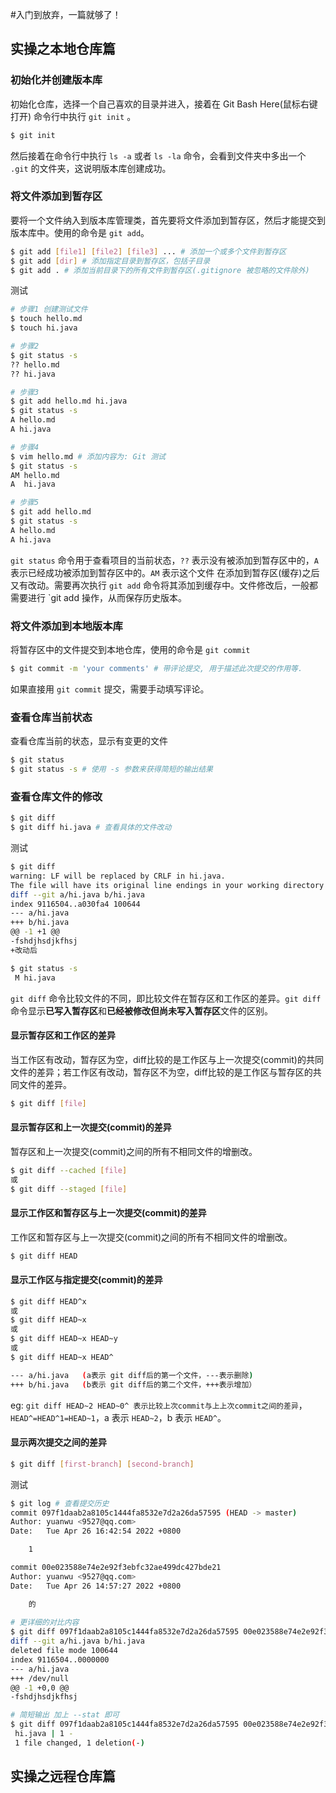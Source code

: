 #入门到放弃，一篇就够了！

## 实操之本地仓库篇
### 初始化并创建版本库
初始化仓库，选择一个自己喜欢的目录并进入，接着在 Git Bash Here(鼠标右键打开) 命令行中执行 `git init` 。
```bash
$ git init
```
然后接着在命令行中执行 `ls -a` 或者 `ls -la` 命令，会看到文件夹中多出一个 `.git` 的文件夹，这说明版本库创建成功。

### 将文件添加到暂存区
要将一个文件纳入到版本库管理类，首先要将文件添加到暂存区，然后才能提交到版本库中。使用的命令是 `git add`。
```bash
$ git add [file1] [file2] [file3] ... # 添加一个或多个文件到暂存区
$ git add [dir] # 添加指定目录到暂存区，包括子目录
$ git add . # 添加当前目录下的所有文件到暂存区(.gitignore 被忽略的文件除外)
```
测试
```bash
# 步骤1 创建测试文件
$ touch hello.md
$ touch hi.java

# 步骤2
$ git status -s 
?? hello.md
?? hi.java

# 步骤3
$ git add hello.md hi.java
$ git status -s 
A hello.md
A hi.java

# 步骤4
$ vim hello.md # 添加内容为: Git 测试
$ git status -s
AM hello.md
A  hi.java

# 步骤5
$ git add hello.md
$ git status -s 
A hello.md
A hi.java

```
`git status` 命令用于查看项目的当前状态，`??` 表示没有被添加到暂存区中的，`A` 表示已经成功被添加到暂存区中的。`AM` 表示这个文件
在添加到暂存区(缓存)之后又有改动。需要再次执行 `git add` 命令将其添加到缓存中。文件修改后，一般都需要进行 `git add
操作，从而保存历史版本。

### 将文件添加到本地版本库
将暂存区中的文件提交到本地仓库，使用的命令是 `git commit`
```bash
$ git commit -m 'your comments' # 带评论提交, 用于描述此次提交的作用等.
```
如果直接用 `git commit` 提交，需要手动填写评论。

### 查看仓库当前状态
查看仓库当前的状态，显示有变更的文件
```bash
$ git status
$ git status -s # 使用 -s 参数来获得简短的输出结果
```

### 查看仓库文件的修改
```bash
$ git diff
$ git diff hi.java # 查看具体的文件改动
```
测试
```bash
$ git diff
warning: LF will be replaced by CRLF in hi.java.
The file will have its original line endings in your working directory
diff --git a/hi.java b/hi.java
index 9116504..a030fa4 100644
--- a/hi.java
+++ b/hi.java
@@ -1 +1 @@
-fshdjhsdjkfhsj
+改动后

$ git status -s
 M hi.java
```
`git diff` 命令比较文件的不同，即比较文件在暂存区和工作区的差异。`git diff` 命令显示**已写入暂存区**和**已经被修改但尚未写入暂存区**文件的区别。

#### 显示暂存区和工作区的差异
当工作区有改动，暂存区为空，diff比较的是工作区与上一次提交(commit)的共同文件的差异；若工作区有改动，暂存区不为空，diff比较的是工作区与暂存区的共同文件的差异。
```bash
$ git diff [file]
```
#### 显示暂存区和上一次提交(commit)的差异
暂存区和上一次提交(commit)之间的所有不相同文件的增删改。
```bash
$ git diff --cached [file]
或
$ git diff --staged [file]
```
#### 显示工作区和暂存区与上一次提交(commit)的差异
工作区和暂存区与上一次提交(commit)之间的所有不相同文件的增删改。
```bash
$ git diff HEAD
```
#### 显示工作区与指定提交(commit)的差异
```bash
$ git diff HEAD^x
或
$ git diff HEAD~x
或
$ git diff HEAD~x HEAD~y
或
$ git diff HEAD~x HEAD^

--- a/hi.java   (a表示 git diff后的第一个文件，---表示删除)
+++ b/hi.java   (b表示 git diff后的第二个文件，+++表示增加）

```
eg: `git diff HEAD~2 HEAD~0^ 表示比较上次commit与上上次commit之间的差异`，` HEAD^=HEAD^1=HEAD~1`，a 表示 `HEAD~2`，b 表示 `HEAD^`。


#### 显示两次提交之间的差异
```bash
$ git diff [first-branch] [second-branch]
```
测试
```bash
$ git log # 查看提交历史
commit 097f1daab2a8105c1444fa8532e7d2a26da57595 (HEAD -> master)
Author: yuanwu <9527@qq.com>
Date:   Tue Apr 26 16:42:54 2022 +0800

    1

commit 00e023588e74e2e92f3ebfc32ae499dc427bde21
Author: yuanwu <9527@qq.com>
Date:   Tue Apr 26 14:57:27 2022 +0800

    的
    
# 更详细的对比内容    
$ git diff 097f1daab2a8105c1444fa8532e7d2a26da57595 00e023588e74e2e92f3ebfc32ae499dc427bde21
diff --git a/hi.java b/hi.java
deleted file mode 100644
index 9116504..0000000
--- a/hi.java
+++ /dev/null
@@ -1 +0,0 @@
-fshdjhsdjkfhsj

# 简短输出 加上 --stat 即可
$ git diff 097f1daab2a8105c1444fa8532e7d2a26da57595 00e023588e74e2e92f3ebfc32ae499dc427bde21 --stat
 hi.java | 1 -
 1 file changed, 1 deletion(-)
```

## 实操之远程仓库篇
